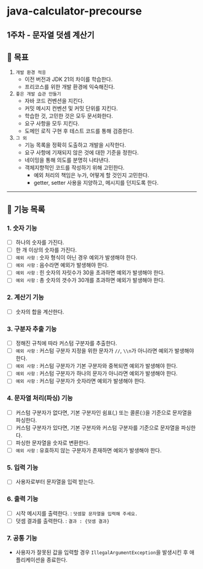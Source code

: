 # java-calculator-precourse

## 1주차 - 문자열 덧셈 계산기

## 🎯 목표
1. `개발 환경 적응`
   - 이전 버전과 JDK 21의 차이를 학습한다.
   - 프리코스를 위한 개발 환경에 익숙해진다.
2. `좋은 개발 습관 만들기`
   - 자바 코드 컨벤션을 지킨다.
   - 커밋 메시지 컨벤션 및 커밋 단위를 지킨다.
   - 학습한 것, 고민한 것은 모두 문서화한다.
   - 요구 사항을 모두 지킨다.
   - 도메인 로직 구현 후 테스트 코드를 통해 검증한다.
3. `그 외`
   - 기능 목록을 정확히 도출하고 개발을 시작한다.
   - 요구 사항에 기재되지 않은 것에 대한 기준을 정한다.
   - 네이밍을 통해 의도를 분명히 나타낸다.
   - 객체지향적인 코드를 작성하기 위해 고민한다.
      - 예외 처리의 책임은 누가, 어떻게 할 것인지 고민한다.
      - getter, setter 사용을 지양하고, 메시지를 던지도록 한다.
---

## 🚀 기능 목록
### 1. 숫자 기능
- [ ] 하나의 숫자를 가진다.
- [ ] 한 개 이상의 숫자를 가진다.
- [ ] `예외 사항` : 숫자 형식이 아닌 경우 예외가 발생해야 한다.
- [ ] `예외 사항` : 음수라면 예외가 발생해야 한다.
- [ ] `예외 사항` : 힌 숫자의 자릿수가 30을 초과하면 예외가 발생해야 한다.
- [ ] `예외 사항` : 총 숫자의 갯수가 30개를 초과하면 예외가 발생해야 한다.

### 2. 계산기 기능
- [ ] 숫자의 합을 계산한다.

### 3. 구분자 추출 기능
- [ ] 정해진 규칙에 따라 커스텀 구분자를 추출한다.
- [ ] `예외 사항` : 커스텀 구분자 지정을 위한 문자가 `//`, `\\n`가 아니라면 예외가 발생해야 한다.
- [ ] `예외 사항` : 커스텀 구분자가 기본 구분자와 중복되면 예외가 발생해야 한다.
- [ ] `예외 사항` : 커스텀 구분자가 하나의 문자가 아니라면 예외가 발생해야 한다.
- [ ] `예외 사항` : 커스텀 구분자가 숫자라면 예외가 발생해야 한다.

### 4. 문자열 처리(파싱) 기능
- [ ] 커스텀 구분자가 없다면, 기본 구분자인 쉼표(,) 또는 콜론(:)을 기준으로 문자열을 파싱한다.
- [ ] 커스텀 구분자가 있다면, 기본 구분자와 커스텀 구분자를 기준으로 문자열을 파싱한다.
- [ ] 파싱한 문자열을 숫자로 변환한다.
- [ ] `예외 사항` : 유효하지 않는 구분자가 존재하면 예외가 발생해야 한다.

### 5. 입력 기능
- [ ] 사용자로부터 문자열을 입력 받는다.

### 6. 출력 기능
- [ ] 시작 메시지를 출력한다. : `덧셈할 문자열을 입력해 주세요.`
- [ ] 덧셈 결과를 출력한다. : `결과 : {덧셈 결과}`

### 7. 공통 기능
- 사용자가 잘못된 값을 입력할 경우 `IllegalArgumentException`을 발생시킨 후 애플리케이션을 종료한다.